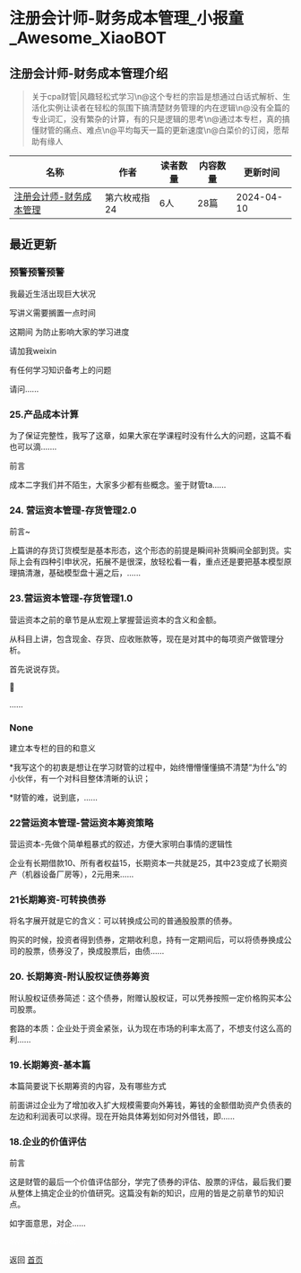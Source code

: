 # 注册会计师-财务成本管理_小报童_Awesome_XiaoBOT

## 注册会计师-财务成本管理介绍
> 关于cpa财管|风趣轻松式学习\n@这个专栏的宗旨是想通过白话式解析、生活化实例让读者在轻松的氛围下搞清楚财务管理的内在逻辑\n@没有全篇的专业词汇，没有繁杂的计算，有的只是逻辑的思考\n@通过本专栏，真的搞懂财管的痛点、难点\n@平均每天一篇的更新速度\n@白菜价的订阅，愿帮助有缘人  
  


|名称|作者|读者数量|内容数量|更新时间|
|---|---|---|---|---|
|[注册会计师-财务成本管理](https://xiaobot.net/p/yourfuture?refer=9c3f1c95-a052-465a-9902-f6d75080262a)|第六枚戒指24|6人|28篇|2024-04-10|

## 最近更新
### 预警预警预警

我最近生活出现巨大状况

写讲义需要搁置一点时间

这期间 为防止影响大家的学习进度

请加我weixin

有任何学习知识备考上的问题

请问......

### 25.产品成本计算

为了保证完整性，我写了这章，如果大家在学课程时没有什么大的问题，这篇不看也可以滴.......

前言

成本二字我们并不陌生，大家多少都有些概念。鉴于财管ta......

### 24\. 营运资本管理-存货管理2.0

前言~

上篇讲的存货订货模型是基本形态，这个形态的前提是瞬间补货瞬间全部到货。实际上会有四种引申状况，拓展不是很深，放轻松看一看，重点还是要把基本模型原理搞清澈，基础模型盘十遍之后，......

### 23.营运资本管理-存货管理1.0

营运资本之前的章节是从宏观上掌握营运资本的含义和金额。

从科目上讲，包含现金、存货、应收账款等，现在是对其中的每项资产做管理分析。

首先说说存货。

📍

......

### None

建立本专栏的目的和意义

*我写这个的初衷是想让在学习财管的过程中，始终懵懵懂懂搞不清楚“为什么”的小伙伴，有一个对科目整体清晰的认识；

*财管的难，说到底，......

### 22营运资本管理-营运资本筹资策略

营运资本-先做个简单粗暴式的叙述，方便大家明白事情的逻辑性

企业有长期借款10、所有者权益15，长期资本一共就是25，其中23变成了长期资产（机器设备厂房等），2元用来......

### 21长期筹资-可转换债券

将名字展开就是它的含义：可以转换成公司的普通股股票的债券。

购买的时候，投资者得到债券，定期收利息，持有一定期间后，可以将债券换成公司的股票，债券没了，换成股票后，由债......

### 20\. 长期筹资-附认股权证债券筹资

附认股权证债券简述：这个债券，附赠认股权证，可以凭券按照一定价格购买本公司股票。



套路的本质：企业处于资金紧张，认为现在市场的利率太高了，不想支付这么高的利......

### 19.长期筹资-基本篇

本篇简要说下长期筹资的内容，及有哪些方式

前面讲过企业为了增加收入扩大规模需要向外筹钱，筹钱的金额借助资产负债表的左边和利润表可以求得。现在开始具体筹划如何对外借钱，即......

### 18.企业的价值评估

前言

这是财管的最后一个价值评估部分，学完了债券的评估、股票的评估，最后我们要从整体上搞定企业的价值研究。这篇没有新的知识，应用的皆是之前章节的知识点。

如字面意思，对企......


<a href="https://github.com/Reno9527/awesome-xiaobot" style="color: white; text-decoration: none;">awesome-xiaobot</a>

返回 [首页](../README.md)
